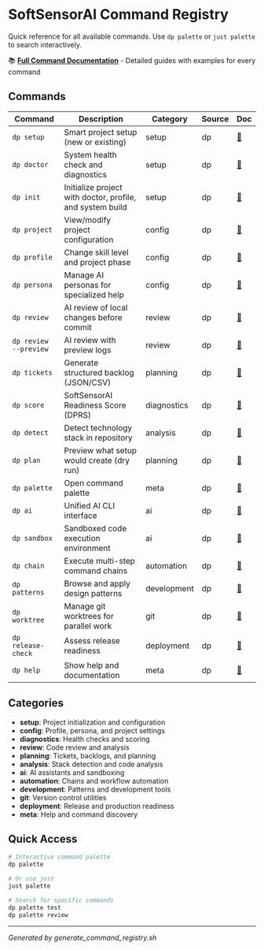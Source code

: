 # SoftSensorAI Command Registry

Quick reference for all available commands. Use `dp palette` or `just palette` to search interactively.

📚 **[Full Command Documentation](docs/commands/README.md)** - Detailed guides with examples for every command

## Commands

| Command | Description | Category | Source | Doc |
|---------|-------------|----------|--------|-----|
| `dp setup` | Smart project setup (new or existing) | setup | dp | [📖](docs/commands/dp/setup.md) |
| `dp doctor` | System health check and diagnostics | setup | dp | [📖](docs/commands/dp/doctor.md) |
| `dp init` | Initialize project with doctor, profile, and system build | setup | dp | [📖](docs/commands/dp/init.md) |
| `dp project` | View/modify project configuration | config | dp | [📖](docs/commands/dp/project.md) |
| `dp profile` | Change skill level and project phase | config | dp | [📖](docs/commands/dp/profile.md) |
| `dp persona` | Manage AI personas for specialized help | config | dp | [📖](docs/commands/dp/persona.md) |
| `dp review` | AI review of local changes before commit | review | dp | [📖](docs/commands/dp/review.md) |
| `dp review --preview` | AI review with preview logs | review | dp | [📖](docs/commands/dp/review.md) |
| `dp tickets` | Generate structured backlog (JSON/CSV) | planning | dp | [📖](docs/commands/dp/tickets.md) |
| `dp score` | SoftSensorAI Readiness Score (DPRS) | diagnostics | dp | [📖](docs/commands/dp/score.md) |
| `dp detect` | Detect technology stack in repository | analysis | dp | [📖](docs/commands/dp/detect.md) |
| `dp plan` | Preview what setup would create (dry run) | planning | dp | [📖](docs/commands/dp/plan.md) |
| `dp palette` | Open command palette | meta | dp | [📖](docs/commands/dp/palette.md) |
| `dp ai` | Unified AI CLI interface | ai | dp | [📖](docs/commands/dp/ai.md) |
| `dp sandbox` | Sandboxed code execution environment | ai | dp | [📖](docs/commands/dp/sandbox.md) |
| `dp chain` | Execute multi-step command chains | automation | dp | [📖](docs/commands/dp/chain.md) |
| `dp patterns` | Browse and apply design patterns | development | dp | [📖](docs/commands/dp/patterns.md) |
| `dp worktree` | Manage git worktrees for parallel work | git | dp | [📖](docs/commands/dp/worktree.md) |
| `dp release-check` | Assess release readiness | deployment | dp | [📖](docs/commands/dp/release-check.md) |
| `dp help` | Show help and documentation | meta | dp | [📖](docs/commands/dp/help.md) |

## Categories

- **setup**: Project initialization and configuration
- **config**: Profile, persona, and project settings
- **diagnostics**: Health checks and scoring
- **review**: Code review and analysis
- **planning**: Tickets, backlogs, and planning
- **analysis**: Stack detection and code analysis
- **ai**: AI assistants and sandboxing
- **automation**: Chains and workflow automation
- **development**: Patterns and development tools
- **git**: Version control utilities
- **deployment**: Release and production readiness
- **meta**: Help and command discovery

## Quick Access

```bash
# Interactive command palette
dp palette

# Or use just
just palette

# Search for specific commands
dp palette test
dp palette review
```

---
*Generated by generate_command_registry.sh*
